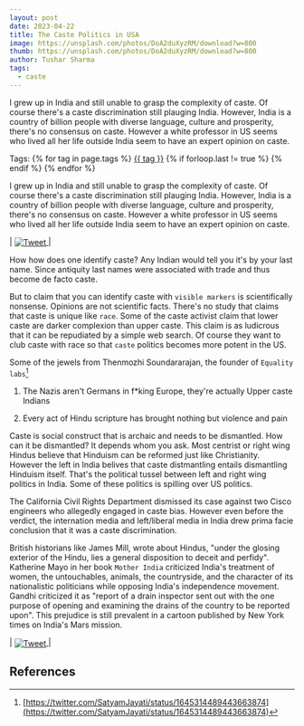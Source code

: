 ```yaml
---
layout: post
date: 2023-04-22
title: The Caste Politics in USA
image: https://unsplash.com/photos/DoA2duXyzRM/download?w=800
thumb: https://unsplash.com/photos/DoA2duXyzRM/download?w=800
author: Tushar Sharma
tags:
  - caste
---
```


I grew up in India and still unable to grasp the complexity of caste. Of course there's a caste discrimination still plauging India. However, India is a country of billion people with diverse language, culture and prosperity, there's no consensus on caste. However a white professor in US seems who lived all her life outside India seem to have an expert opinion on caste.<!-- truncate_here -->
<p>Tags: {% for tag in page.tags %} <a class="mytag" href="/tag/{{ tag }}" title="View posts tagged with &quot;{{ tag }}&quot;">{{ tag }}</a>  {% if forloop.last != true %} {% endif %} {% endfor %} </p>
 
I grew up in India and still unable to grasp the complexity of caste. Of course there's a caste discrimination still plauging India. However, India is a country of billion people with diverse language, culture and prosperity, there's no consensus on caste. However a white professor in US seems who lived all her life outside India seem to have an expert opinion on caste.

| <a href="https://twitter.com/AudreyTruschke/status/1532762424943726592?lang=en"><img align="center"  loading="lazy" src="{{site.baseurl}}/img/tweet_Audrey_Truschke.png" alt="Tweet" /> </a>|

How how does one identify caste? Any Indian would tell you it's by your last name. Since antiquity last names were associated with trade and thus become de facto caste. 

But to claim that you can identify caste with `visible markers` is scientifically nonsense. Opinions are not scientific facts. There's no study that claims that caste is unique like `race`. Some of the caste activist claim that lower caste are darker complexion than upper caste. This claim is as ludicrous that it can be repudiated by a simple web search. Of course they want to club caste with race so that `caste` politics becomes more potent in the US. 

Some of the jewels from Thenmozhi Soundararajan, the founder of `Equality labs`[^ref1]

1. The Nazis aren't Germans in f*king Europe, they're actually Upper caste Indians

2. Every act of Hindu scripture has brought nothing but violence and pain

Caste is social construct that is archaic and needs to be dismantled. How can it be dismantled? It depends whom you ask. Most centrist or right wing Hindus believe that Hinduism can be reformed just like Christianity. However the left in India belives that caste distmantling entails dismantling Hinduism itself. That's the political tussel between left and right wing politics in India. Some of these politics is spilling over US politics.

The California Civil Rights Department dismissed its case against two Cisco engineers who allegedly engaged in caste bias. However even before the verdict, the internation media and left/liberal media in India drew prima facie conclusion that it was a caste discrimination.

British historians like James Mill, wrote about Hindus, "under the glosing exterior of the Hindu, lies a general disposition to deceit and perfidy". Katherine Mayo in her book `Mother India` criticized India's treatment of women, the untouchables, animals, the countryside, and the character of its nationalistic politicians while opposing India's independence movement. Gandhi criticized it as "report of a drain inspector sent out with the one purpose of opening and examining the drains of the country to be reported upon". This prejudice is still prevalent in a cartoon published by New York times on India's Mars mission. 

| <a href="https://www.dailymail.co.uk/indiahome/indianews/article-2778703/New-York-Times-slammed-racist-cartoon-India-s-Mars-mission.html"><img align="center"  loading="lazy" src="https://i.dailymail.co.uk/i/pix/2014/10/02/1412289503639_wps_2_CREATOR_gd_jpeg_v1_0_usin.jpg" alt="Tweet" /> </a>|



## References 

[^ref1]: [https://twitter.com/SatyamJayati/status/1645314489443663874](https://twitter.com/SatyamJayati/status/1645314489443663874)